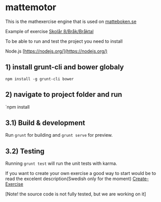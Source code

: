 # mattemotor

This is the mathexercise engine that is used on [matteboken.se](http://matteboken.se/)

Example of exercise [Skolår 8/Bråk/Bråktal](http://www.matteboken.se/lektioner/skolar-8/brak/braktal/uppgifter#/exercises/10993/11058)

To be able to run and test the project you need to install

Node.js [https://nodejs.org/](https://nodejs.org/)

## 1) install grunt-cli and bower globaly

`npm install -g grunt-cli bower`

## 2) navigate to project folder and run

`npm install

## 3.1) Build & development

Run `grunt` for building and `grunt serve` for preview.

## 3.2) Testing

Running `grunt test` will run the unit tests with karma.

If you want to create your own exercise a good way to start would be to read the excelent description(Swedish only for the moment) [Create-Exercise](Create-Exercise.md)

[Note! the source code is not fully tested, but we are working on it]

